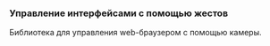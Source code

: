 ### Управление интерфейсами с помощью жестов

Библиотека для управления web-браузером с помощью камеры.
